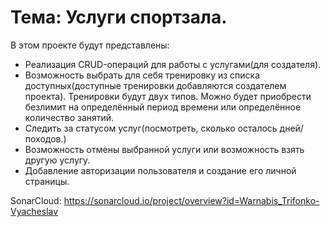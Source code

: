 # Тема: Услуги спортзала. 
В этом проекте будут представлены:
+ Реализация CRUD-операций для работы с услугами(для создателя).
+ Возможность выбрать для себя тренировку из списка доступных(доступные тренировки добавляются создателем проекта). Тренировки будут двух типов. Можно будет приобрести безлимит на определённый период времени или определённое количество занятий.
+ Следить за статусом услуг(посмотреть, сколько осталось дней/походов.)
+ Возможность отмены выбранной услуги или возможность взять другую услугу.
+ Добавление авторизации пользователя и создание его личной страницы.

SonarCloud: https://sonarcloud.io/project/overview?id=Warnabis_Trifonko-Vyacheslav
